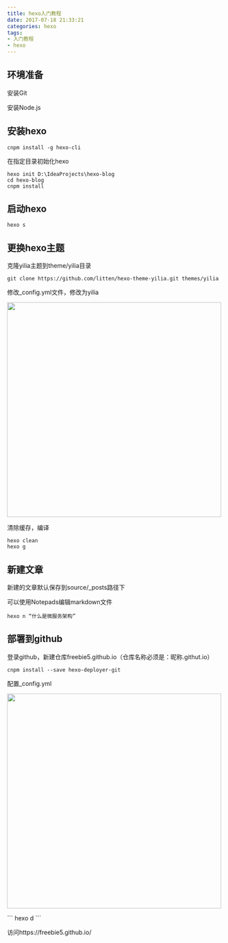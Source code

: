 ```yaml
---
title: hexo入门教程
date: 2017-07-18 21:33:21
categories: hexo
tags: 
- 入门教程
- hexo
---
```


## 环境准备

安装Git

安装Node.js

## 安装hexo

```
cnpm install -g hexo-cli
```

在指定目录初始化hexo

```
hexo init D:\IdeaProjects\hexo-blog
cd hexo-blog
cnpm install
```

## 启动hexo

```
hexo s
```

## 更换hexo主题

克隆yilia主题到theme/yilia目录

```
git clone https://github.com/litten/hexo-theme-yilia.git themes/yilia
```

修改_config.yml文件，修改为yilia
<p><img src="/assets/blogImg/hexo入门教程_01.png" width="500"></p> 
清除缓存，编译

```
hexo clean
hexo g
```

## 新建文章

新建的文章默认保存到source/_posts路径下

可以使用Notepads编辑markdown文件

```
hexo n “什么是微服务架构”
```

## 部署到github

登录github，新建仓库freebie5.github.io（仓库名称必须是：昵称.githut.io）

```
cnpm install --save hexo-deployer-git
```

配置_config.yml
<p><img src="/assets/blogImg/hexo入门教程_02.png" width="500"></p> 
```
hexo d
```

访问https://freebie5.github.io/